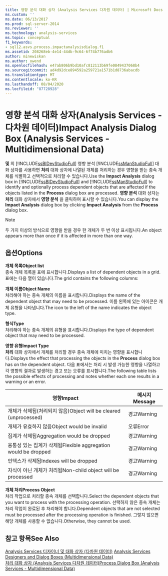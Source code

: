 ```yaml
---
title: 영향 분석 대화 상자 (Analysis Services 다차원 데이터) | Microsoft Docs
ms.custom: ''
ms.date: 06/13/2017
ms.prod: sql-server-2014
ms.reviewer: ''
ms.technology: analysis-services
ms.topic: conceptual
f1_keywords:
- sql12.asvs.process.impactanalysisdialog.f1
ms.assetid: 208268eb-4e14-44db-9c64-6f74b776adb6
author: minewiskan
ms.author: owend
ms.openlocfilehash: e47ab806b9bd10afc812113b69fe0849437068b4
ms.sourcegitcommit: ad4d92dce894592a259721a1571b1d8736abacdb
ms.translationtype: MT
ms.contentlocale: ko-KR
ms.lasthandoff: 08/04/2020
ms.locfileid: "87728928"
---
```

# <a name="impact-analysis-dialog-box-analysis-services---multidimensional-data"></a><span data-ttu-id="756fc-102">영향 분석 대화 상자(Analysis Services - 다차원 데이터)</span><span class="sxs-lookup"><span data-stu-id="756fc-102">Impact Analysis Dialog Box (Analysis Services - Multidimensional Data)</span></span>
  <span data-ttu-id="756fc-103">**및** 의 [!INCLUDE[ssBIDevStudioFull](../includes/ssbidevstudiofull-md.md)] 영향 분석 [!INCLUDE[ssManStudioFull](../includes/ssmanstudiofull-md.md)] 대화 상자를 사용하면 **처리** 대화 상자에 나열된 개체를 처리하는 경우 영향을 받는 종속 개체를 식별하고 선택적으로 처리할 수 있습니다.</span><span class="sxs-lookup"><span data-stu-id="756fc-103">Use the **Impact Analysis** dialog box in [!INCLUDE[ssBIDevStudioFull](../includes/ssbidevstudiofull-md.md)] and [!INCLUDE[ssManStudioFull](../includes/ssmanstudiofull-md.md)] to identify and optionally process dependent objects that are affected if the objects listed in the **Process** dialog box are processed.</span></span> <span data-ttu-id="756fc-104">**영향 분석** 대화 상자는 **처리** 대화 상자에서 **영향 분석** 을 클릭하여 표시할 수 있습니다.</span><span class="sxs-lookup"><span data-stu-id="756fc-104">You can display the **Impact Analysis** dialog box by clicking **Impact Analysis** from the **Process** dialog box.</span></span>  
  
> [!NOTE]  
>  <span data-ttu-id="756fc-105">두 가지 이상의 방식으로 영향을 받을 경우 한 개체가 두 번 이상 표시됩니다.</span><span class="sxs-lookup"><span data-stu-id="756fc-105">An object appears more than once if it is affected in more than one way.</span></span>  
  
## <a name="options"></a><span data-ttu-id="756fc-106">옵션</span><span class="sxs-lookup"><span data-stu-id="756fc-106">Options</span></span>  
 <span data-ttu-id="756fc-107">**개체 목록**</span><span class="sxs-lookup"><span data-stu-id="756fc-107">**Object list**</span></span>  
 <span data-ttu-id="756fc-108">종속 개체 목록을 표에 표시합니다.</span><span class="sxs-lookup"><span data-stu-id="756fc-108">Displays a list of dependent objects in a grid.</span></span> <span data-ttu-id="756fc-109">표에는 다음 열이 있습니다.</span><span class="sxs-lookup"><span data-stu-id="756fc-109">The grid contains the following columns:</span></span>  
  
 <span data-ttu-id="756fc-110">**개체 이름**</span><span class="sxs-lookup"><span data-stu-id="756fc-110">**Object Name**</span></span>  
 <span data-ttu-id="756fc-111">처리해야 하는 종속 개체의 이름을 표시합니다.</span><span class="sxs-lookup"><span data-stu-id="756fc-111">Displays the name of the dependent object that may need to be processed.</span></span> <span data-ttu-id="756fc-112">이름 왼쪽에 있는 아이콘은 개체 유형을 나타냅니다.</span><span class="sxs-lookup"><span data-stu-id="756fc-112">The icon to the left of the name indicates the object type.</span></span>  
  
 <span data-ttu-id="756fc-113">**형식**</span><span class="sxs-lookup"><span data-stu-id="756fc-113">**Type**</span></span>  
 <span data-ttu-id="756fc-114">처리해야 하는 종속 개체의 유형을 표시합니다.</span><span class="sxs-lookup"><span data-stu-id="756fc-114">Displays the type of dependent object that may need to be processed.</span></span>  
  
 <span data-ttu-id="756fc-115">**영향 유형**</span><span class="sxs-lookup"><span data-stu-id="756fc-115">**Impact Type**</span></span>  
 <span data-ttu-id="756fc-116">**처리** 대화 상자에서 개체를 처리할 경우 종속 개체에 미치는 영향을 표시합니다.</span><span class="sxs-lookup"><span data-stu-id="756fc-116">Displays the effect that processing the objects in the **Process** dialog box has on the dependent object.</span></span> <span data-ttu-id="756fc-117">다음 표에서는 처리 시 발생 가능한 영향을 나열하고 각 영향의 결과로 발생하는 경고 또는 오류를 표시합니다.</span><span class="sxs-lookup"><span data-stu-id="756fc-117">The following table lists the possible effects of processing and notes whether each one results in a warning or an error.</span></span>  
  
|<span data-ttu-id="756fc-118">영향</span><span class="sxs-lookup"><span data-stu-id="756fc-118">Impact</span></span>|<span data-ttu-id="756fc-119">메시지</span><span class="sxs-lookup"><span data-stu-id="756fc-119">Message</span></span>|  
|------------|-------------|  
|<span data-ttu-id="756fc-120">개체가 삭제됨(처리되지 않음)</span><span class="sxs-lookup"><span data-stu-id="756fc-120">Object will be cleared (unprocessed)</span></span>|<span data-ttu-id="756fc-121">경고</span><span class="sxs-lookup"><span data-stu-id="756fc-121">Warning</span></span>|  
|<span data-ttu-id="756fc-122">개체가 유효하지 않음</span><span class="sxs-lookup"><span data-stu-id="756fc-122">Object would be invalid</span></span>|<span data-ttu-id="756fc-123">오류</span><span class="sxs-lookup"><span data-stu-id="756fc-123">Error</span></span>|  
|<span data-ttu-id="756fc-124">집계가 삭제됨</span><span class="sxs-lookup"><span data-stu-id="756fc-124">Aggregation would be dropped</span></span>|<span data-ttu-id="756fc-125">경고</span><span class="sxs-lookup"><span data-stu-id="756fc-125">Warning</span></span>|  
|<span data-ttu-id="756fc-126">융통성 있는 집계가 삭제됨</span><span class="sxs-lookup"><span data-stu-id="756fc-126">Flexible aggregation would be dropped</span></span>|<span data-ttu-id="756fc-127">경고</span><span class="sxs-lookup"><span data-stu-id="756fc-127">Warning</span></span>|  
|<span data-ttu-id="756fc-128">인덱스가 삭제됨</span><span class="sxs-lookup"><span data-stu-id="756fc-128">Indexes will be dropped</span></span>|<span data-ttu-id="756fc-129">경고</span><span class="sxs-lookup"><span data-stu-id="756fc-129">Warning</span></span>|  
|<span data-ttu-id="756fc-130">자식이 아닌 개체가 처리됨</span><span class="sxs-lookup"><span data-stu-id="756fc-130">Non-child object will be processed</span></span>|<span data-ttu-id="756fc-131">경고</span><span class="sxs-lookup"><span data-stu-id="756fc-131">Warning</span></span>|  
  
 <span data-ttu-id="756fc-132">**개체 처리**</span><span class="sxs-lookup"><span data-stu-id="756fc-132">**Process Object**</span></span>  
 <span data-ttu-id="756fc-133">처리 작업으로 처리할 종속 개체를 선택합니다.</span><span class="sxs-lookup"><span data-stu-id="756fc-133">Select the dependent objects that you want to process with the processing operation.</span></span> <span data-ttu-id="756fc-134">선택하지 않은 종속 개체는 처리 작업이 완료된 후 처리해야 합니다.</span><span class="sxs-lookup"><span data-stu-id="756fc-134">Dependent objects that are not selected must be processed after the processing operation is finished.</span></span> <span data-ttu-id="756fc-135">그렇지 않으면 해당 개체를 사용할 수 없습니다.</span><span class="sxs-lookup"><span data-stu-id="756fc-135">Otherwise, they cannot be used.</span></span>  
  
## <a name="see-also"></a><span data-ttu-id="756fc-136">참고 항목</span><span class="sxs-lookup"><span data-stu-id="756fc-136">See Also</span></span>  
 <span data-ttu-id="756fc-137">[Analysis Services 디자이너 및 대화 상자 &#40;다차원 데이터&#41;](analysis-services-designers-and-dialog-boxes-multidimensional-data.md) </span><span class="sxs-lookup"><span data-stu-id="756fc-137">[Analysis Services Designers and Dialog Boxes &#40;Multidimensional Data&#41;](analysis-services-designers-and-dialog-boxes-multidimensional-data.md) </span></span>  
 [<span data-ttu-id="756fc-138">처리 대화 상자 &#40;Analysis Services 다차원 데이터&#41;</span><span class="sxs-lookup"><span data-stu-id="756fc-138">Process Dialog Box &#40;Analysis Services - Multidimensional Data&#41;</span></span>](process-dialog-box-analysis-services-multidimensional-data.md)  
  
  

